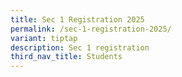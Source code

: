 ```yaml
---
title: Sec 1 Registration 2025
permalink: /sec-1-registration-2025/
variant: tiptap
description: Sec 1 registration
third_nav_title: Students
---
```

